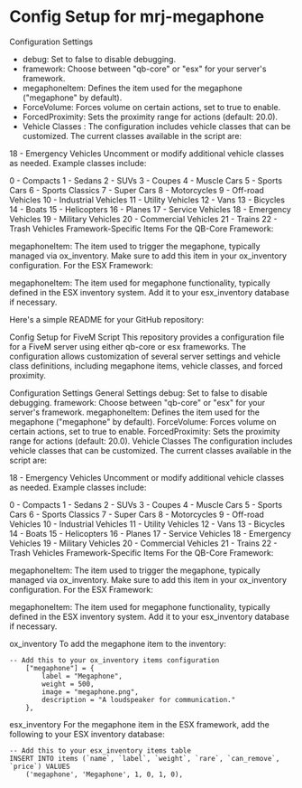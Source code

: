 # Config Setup for mrj-megaphone

Configuration Settings

* debug: Set to false to disable debugging.
* framework: Choose between "qb-core" or "esx" for your server's framework.
* megaphoneItem: Defines the item used for the megaphone ("megaphone" by default).
* ForceVolume: Forces volume on certain actions, set to true to enable.
* ForcedProximity: Sets the proximity range for actions (default: 20.0).
* Vehicle Classes :
The configuration includes vehicle classes that can be customized. The current classes available in the script are:

18 - Emergency Vehicles
Uncomment or modify additional vehicle classes as needed. Example classes include:

0 - Compacts
1 - Sedans
2 - SUVs
3 - Coupes
4 - Muscle Cars
5 - Sports Cars
6 - Sports Classics
7 - Super Cars
8 - Motorcycles
9 - Off-road Vehicles
10 - Industrial Vehicles
11 - Utility Vehicles
12 - Vans
13 - Bicycles
14 - Boats
15 - Helicopters
16 - Planes
17 - Service Vehicles
18 - Emergency Vehicles
19 - Military Vehicles
20 - Commercial Vehicles
21 - Trains
22 - Trash Vehicles
Framework-Specific Items
For the QB-Core Framework:

megaphoneItem: The item used to trigger the megaphone, typically managed via ox_inventory. Make sure to add this item in your ox_inventory configuration.
For the ESX Framework:

megaphoneItem: The item used for megaphone functionality, typically defined in the ESX inventory system. Add it to your esx_inventory database if necessary.


Here's a simple README for your GitHub repository:

Config Setup for FiveM Script
This repository provides a configuration file for a FiveM server using either qb-core or esx frameworks. The configuration allows customization of several server settings and vehicle class definitions, including megaphone items, vehicle classes, and forced proximity.

Configuration Settings
General Settings
debug: Set to false to disable debugging.
framework: Choose between "qb-core" or "esx" for your server's framework.
megaphoneItem: Defines the item used for the megaphone ("megaphone" by default).
ForceVolume: Forces volume on certain actions, set to true to enable.
ForcedProximity: Sets the proximity range for actions (default: 20.0).
Vehicle Classes
The configuration includes vehicle classes that can be customized. The current classes available in the script are:

18 - Emergency Vehicles
Uncomment or modify additional vehicle classes as needed. Example classes include:

0 - Compacts
1 - Sedans
2 - SUVs
3 - Coupes
4 - Muscle Cars
5 - Sports Cars
6 - Sports Classics
7 - Super Cars
8 - Motorcycles
9 - Off-road Vehicles
10 - Industrial Vehicles
11 - Utility Vehicles
12 - Vans
13 - Bicycles
14 - Boats
15 - Helicopters
16 - Planes
17 - Service Vehicles
18 - Emergency Vehicles
19 - Military Vehicles
20 - Commercial Vehicles
21 - Trains
22 - Trash Vehicles
Framework-Specific Items
For the QB-Core Framework:

megaphoneItem: The item used to trigger the megaphone, typically managed via ox_inventory. Make sure to add this item in your ox_inventory configuration.
For the ESX Framework:

megaphoneItem: The item used for megaphone functionality, typically defined in the ESX inventory system. Add it to your esx_inventory database if necessary.

ox_inventory
To add the megaphone item to the inventory:
```
-- Add this to your ox_inventory items configuration
    ["megaphone"] = {
        label = "Megaphone",
        weight = 500,
        image = "megaphone.png",
        description = "A loudspeaker for communication."
    },

```
esx_inventory
For the megaphone item in the ESX framework, add the following to your ESX inventory database:
```
-- Add this to your esx_inventory items table
INSERT INTO items (`name`, `label`, `weight`, `rare`, `can_remove`, `price`) VALUES
    ('megaphone', 'Megaphone', 1, 0, 1, 0),
```
